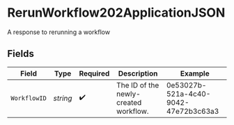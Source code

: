 # RerunWorkflow202ApplicationJSON

A response to rerunning a workflow


## Fields

| Field                                 | Type                                  | Required                              | Description                           | Example                               |
| ------------------------------------- | ------------------------------------- | ------------------------------------- | ------------------------------------- | ------------------------------------- |
| `WorkflowID`                          | *string*                              | :heavy_check_mark:                    | The ID of the newly-created workflow. | 0e53027b-521a-4c40-9042-47e72b3c63a3  |
